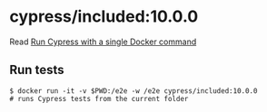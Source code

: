 <!--
WARNING: this file was autogenerated by generate-included-image.js using

    npm run add:included -- 10.0.0 cypress/browsers:node16.14.2-slim-chrome100-ff99-edge
-->

# cypress/included:10.0.0

Read [Run Cypress with a single Docker command][blog post url]

## Run tests

```shell
$ docker run -it -v $PWD:/e2e -w /e2e cypress/included:10.0.0
# runs Cypress tests from the current folder
```

[blog post url]: https://www.cypress.io/blog/2019/05/02/run-cypress-with-a-single-docker-command/
